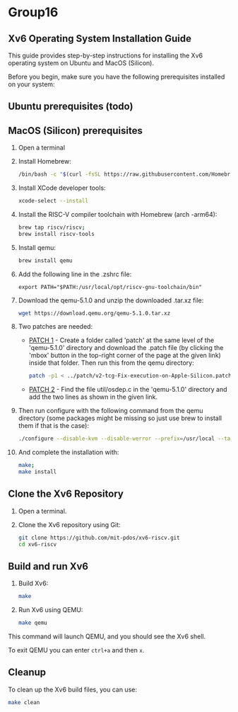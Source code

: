 # Group16

## Xv6 Operating System Installation Guide

This guide provides step-by-step instructions for installing the Xv6 operating system on Ubuntu and MacOS (Silicon).

Before you begin, make sure you have the following prerequisites installed on your system:

## Ubuntu prerequisites (todo)

## MacOS (Silicon) prerequisites

1. Open a terminal

2. Install Homebrew:

   ```bash
   /bin/bash -c "$(curl -fsSL https://raw.githubusercontent.com/Homebrew/install/HEAD/install.sh)"
   ```

3. Install XCode developer tools:

   ```bash
   xcode-select --install
   ```

4. Install the RISC-V compiler toolchain with Homebrew (arch -arm64):

   ```bash
   brew tap riscv/riscv;
   brew install riscv-tools
   ```

5. Install qemu:

   ```bash
   brew install qemu
   ```

6. Add the following line in the .zshrc file:

   ```text
   export PATH="$PATH:/usr/local/opt/riscv-gnu-toolchain/bin"
   ```

7. Download the qemu-5.1.0 and unzip the downloaded .tar.xz file:

   ```bash
   wget https://download.qemu.org/qemu-5.1.0.tar.xz
   ```

8. Two patches are needed:

   - [PATCH 1](https://patchwork.kernel.org/project/qemu-devel/patch/20210103145055.11074-1-r.bolshakov@yadro.com/) - Create a folder called 'patch' at the same level of the 'qemu-5.1.0' directory and download the .patch file (by clicking the 'mbox' button in the top-right corner of the page at the given link) inside that folder. Then run this from the qemu directory:

     ```bash
     patch -p1 < ../patch/v2-tcg-Fix-execution-on-Apple-Silicon.patch
     ```

   - [PATCH 2](https://gist.github.com/stefannilsson/8a083e07f4103af2520e87fdb1f50efc/revisions) - Find the file util/osdep.c in the 'qemu-5.1.0' directory and add the two lines as shown in the given link.

9. Then run configure with the following command from the qemu directory (some packages might be missing so just use brew to install them if that is the case):

   ```bash
   ./configure --disable-kvm --disable-werror --prefix=/usr/local --target-list="riscv64-softmmu"
   ```

10. And complete the installation with:

    ```bash
    make;
    make install
    ```

## Clone the Xv6 Repository

1. Open a terminal.

2. Clone the Xv6 repository using Git:

   ```bash
   git clone https://github.com/mit-pdos/xv6-riscv.git
   cd xv6-riscv
   ```

## Build and run Xv6

1. Build Xv6:

   ```bash
   make
   ```

2. Run Xv6 using QEMU:

   ```bash
   make qemu
   ```

This command will launch QEMU, and you should see the Xv6 shell.

To exit QEMU you can enter `ctrl+a` and then `x`.

## Cleanup

To clean up the Xv6 build files, you can use:

```bash
make clean
```
